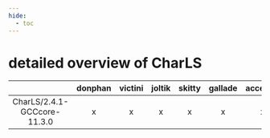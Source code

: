 ```yaml
---
hide:
  - toc
---
```


detailed overview of CharLS
===========================

| |donphan|victini|joltik|skitty|gallade|accelgor|swalot|doduo|
| :---: | :---: | :---: | :---: | :---: | :---: | :---: | :---: | :---: |
|CharLS/2.4.1-GCCcore-11.3.0|x|x|x|x|x|x|x|x|
